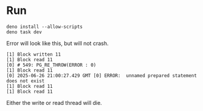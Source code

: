 # Run
```
deno install --allow-scripts
deno task dev
```

Error will look like this, but will not crash.

```
[1] Block written 11
[1] Block read 11
[0] # 549: PG_RE_THROW(ERROR : 0)
[1] Block read 11
[0] 2025-06-26 21:00:27.429 GMT [0] ERROR:  unnamed prepared statement does not exist
[1] Block read 11
[1] Block read 11
````

Either the write or read thread will die.
